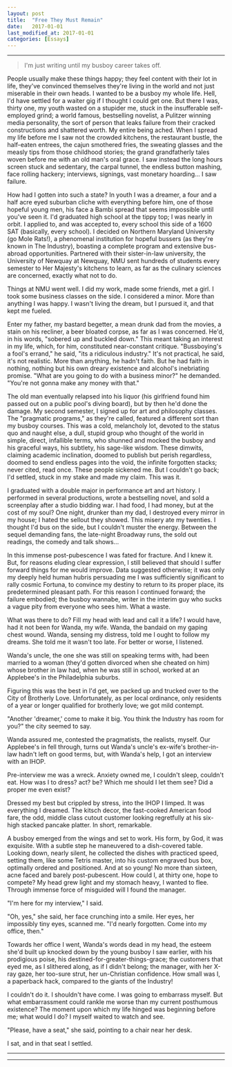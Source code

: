 ```yaml
---
layout: post
title:  "Free They Must Remain"
date:   2017-01-01
last_modified_at: 2017-01-01
categories: [Essays]
---
```

---

>I&#39;m just writing until my busboy career takes off.

People usually make these things happy; they feel content with their lot in life, they&#39;ve convinced themselves they&#39;re living in the world and not just miserable in their own heads. I wanted to be a busboy my whole life. Hell, I&#39;d have settled for a waiter gig if I thought I could get one. But there I was, thirty one, my youth wasted on a stupider me, stuck in the insufferable self-employed grind; a world famous, bestselling novelist, a Pulitzer winning media personality, the sort of person that leaks failure from their cracked constructions and shattered worth. My entire being ached. When I spread my life before me I saw not the crowded kitchens, the restaurant bustle, the half-eaten entrees, the cajun smothered fries, the sweating glasses and the measly tips from those childhood stories; the grand grandfatherly tales woven before me with an old man&#39;s oral grace. I saw instead the long hours screen stuck and sedentary, the carpal tunnel, the endless button mashing, face rolling hackery; interviews, signings, vast monetary hoarding… I saw failure.

How had I gotten into such a state? In youth I was a dreamer, a four and a half acre eyed suburban cliche with everything before him, one of those hopeful young men, his face a Bambi spread that seems impossible until you&#39;ve seen it. I&#39;d graduated high school at the tippy top; I was nearly in orbit. I applied to, and was accepted to, every school this side of a 1600 SAT (basically, every school). I decided on Northern Maryland University (go Mole Rats!), a phenomenal institution for hopeful bussers (as they&#39;re known in The Industry), boasting a complete program and extensive bus-abroad opportunities. Partnered with their sister-in-law university, the University of Newquay at Newquay, NMU sent hundreds of students every semester to Her Majesty&#39;s kitchens to learn, as far as the culinary sciences are concerned, exactly what not to do.

Things at NMU went well. I did my work, made some friends, met a girl. I took some business classes on the side. I considered a minor. More than anything I was happy. I wasn&#39;t living the dream, but I pursued it, and that kept me fueled.

Enter my father, my bastard begetter, a mean drunk dad from the movies, a stain on his recliner, a beer bloated corpse, as far as I was concerned. He&#39;d, in his words, &quot;sobered up and buckled down.&quot; This meant taking an interest in my life, which, for him, constituted near-constant critique. &quot;Bussboying&#39;s a fool&#39;s errand,&quot; he said, &quot;its a ridiculous industry.&quot; It&#39;s not practical, he said, it&#39;s not realistic. More than anything, he hadn&#39;t faith. But he had faith in nothing, nothing but his own dreary existence and alcohol&#39;s inebriating promise. &quot;What are you going to do with a business minor?&quot; he demanded. &quot;You&#39;re not gonna make any money with that.&quot;

The old man eventually relapsed into his liquor (his girlfriend found him passed out on a public pool&#39;s diving board), but by then he&#39;d done the damage. My second semester, I signed up for art and philosophy classes. The &quot;pragmatic programs,&quot; as they&#39;re called, featured a different sort than my busboy courses. This was a cold, melancholy lot, devoted to the status quo and naught else, a dull, stupid group who thought of the world in simple, direct, infallible terms, who shunned and mocked the busboy and his graceful ways, his subtlety, his sage-like wisdom. These dimwits, claiming academic inclination, doomed to publish but perish regardless, doomed to send endless pages into the void, the infinite forgotten stacks; never cited, read once. These people sickened me. But I couldn&#39;t go back; I&#39;d settled, stuck in my stake and made my claim. This was it.

I graduated with a double major in performance art and art history. I performed in several productions, wrote a bestselling novel, and sold a screenplay after a studio bidding war. I had food, I had money, but at the cost of my soul? One night, drunker than my dad, I destroyed every mirror in my house; I hated the sellout they showed. This misery ate my twenties. I thought I&#39;d bus on the side, but I couldn&#39;t muster the energy. Between the sequel demanding fans, the late-night Broadway runs, the sold out readings, the comedy and talk shows…

In this immense post-pubescence I was fated for fracture. And I knew it. But, for reasons eluding clear expression, I still believed that should I suffer forward things for me would improve. Data suggested otherwise; it was only my deeply held human hubris persuading me I was sufficiently significant to rally cosmic Fortuna, to convince my destiny to return to its proper place, its predetermined pleasant path. For this reason I continued forward; the failure embodied; the busboy wannabe, writer in the interim guy who sucks a vague pity from everyone who sees him. What a waste.

What was there to do? Fill my head with lead and call it a life? I would have, had it not been for Wanda, my wife. Wanda, the bandaid on my gaping chest wound. Wanda, sensing my distress, told me I ought to follow my dreams. She told me it wasn&#39;t too late. For better or worse, I listened.

Wanda&#39;s uncle, the one she was still on speaking terms with, had been married to a woman (they&#39;d gotten divorced when she cheated on him) whose brother in law had, when he was still in school, worked at an Applebee&#39;s in the Philadelphia suburbs.

Figuring this was the best in I&#39;d get, we packed up and trucked over to the City of Brotherly Love. Unfortunately, as per local ordinance, only residents of a year or longer qualified for brotherly love; we got mild contempt.

&quot;Another &#39;dreamer,&#39; come to make it big. You think the Industry has room for you?&quot; the city seemed to say.

Wanda assured me, contested the pragmatists, the realists, myself. Our Applebee&#39;s in fell through, turns out Wanda&#39;s uncle&#39;s ex-wife&#39;s brother-in-law hadn&#39;t left on good terms, but, with Wanda&#39;s help, I got an interview with an IHOP.

Pre-interview me was a wreck. Anxiety owned me, I couldn&#39;t sleep, couldn&#39;t eat. How was I to dress? act? be? Which me should I let them see? Did a proper me even exist?

Dressed my best but crippled by stress, into the IHOP I limped. It was everything I dreamed. The kitsch decor, the fast-cooked American food fare, the odd, middle class cutout customer looking regretfully at his six-high stacked pancake platter. In short, remarkable.

A busboy emerged from the wings and set to work. His form, by God, it was exquisite. With a subtle step he maneuvered to a dish-covered table. Looking down, nearly silent, he collected the dishes with practiced speed, setting them, like some Tetris master, into his custom engraved bus box, optimally ordered and positioned. And at so young! No more than sixteen, acne faced and barely post-pubescent. How could I, at thirty one, hope to compete? My head grew light and my stomach heavy, I wanted to flee. Through immense force of misguided will I found the manager.

&quot;I&#39;m here for my interview,&quot; I said.

&quot;Oh, yes,&quot; she said, her face crunching into a smile. Her eyes, her impossibly tiny eyes, scanned me. &quot;I&#39;d nearly forgotten. Come into my office, then.&quot;

Towards her office I went, Wanda&#39;s words dead in my head, the esteem she&#39;d built up knocked down by the young busboy I saw earlier, with his prodigious poise, his destined-for-greater-things-grace; the customers that eyed me, as I slithered along, as if I didn&#39;t belong; the manager, with her X-ray gaze, her too-sure strut, her un-Christian confidence. How small was I, a paperback hack, compared to the giants of the Industry!

I couldn&#39;t do it. I shouldn&#39;t have come. I was going to embarrass myself. But what embarrassment could rankle me worse than my current posthumous existence? The moment upon which my life hinged was beginning before me; what would I do? I myself waited to watch and see.

&quot;Please, have a seat,&quot; she said, pointing to a chair near her desk.

I sat, and in that seat I settled.

---
---